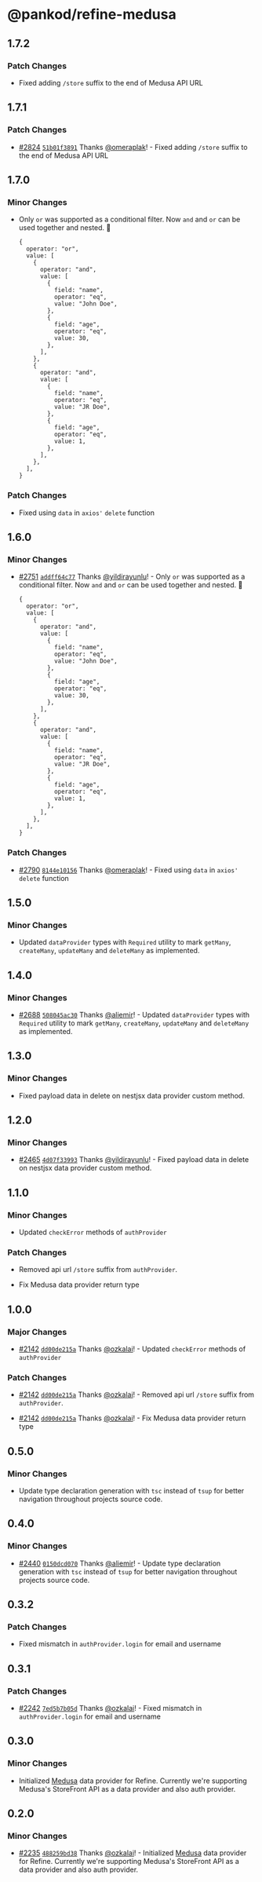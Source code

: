 # @pankod/refine-medusa

## 1.7.2

### Patch Changes

-   Fixed adding `/store` suffix to the end of Medusa API URL

## 1.7.1

### Patch Changes

-   [#2824](https://github.com/pankod/refine/pull/2824) [`51b01f3891`](https://github.com/pankod/refine/commit/51b01f3891740e8824527d9584030d9c4cc4fa08) Thanks [@omeraplak](https://github.com/omeraplak)! - Fixed adding `/store` suffix to the end of Medusa API URL

## 1.7.0

### Minor Changes

-   Only `or` was supported as a conditional filter. Now `and` and `or` can be used together and nested. 🚀

    ```
    {
      operator: "or",
      value: [
        {
          operator: "and",
          value: [
            {
              field: "name",
              operator: "eq",
              value: "John Doe",
            },
            {
              field: "age",
              operator: "eq",
              value: 30,
            },
          ],
        },
        {
          operator: "and",
          value: [
            {
              field: "name",
              operator: "eq",
              value: "JR Doe",
            },
            {
              field: "age",
              operator: "eq",
              value: 1,
            },
          ],
        },
      ],
    }
    ```

### Patch Changes

-   Fixed using `data` in `axios'` `delete` function

## 1.6.0

### Minor Changes

-   [#2751](https://github.com/pankod/refine/pull/2751) [`addff64c77`](https://github.com/pankod/refine/commit/addff64c777e4c9f044a1a109cb05453e6e9f762) Thanks [@yildirayunlu](https://github.com/yildirayunlu)! - Only `or` was supported as a conditional filter. Now `and` and `or` can be used together and nested. 🚀

    ```
    {
      operator: "or",
      value: [
        {
          operator: "and",
          value: [
            {
              field: "name",
              operator: "eq",
              value: "John Doe",
            },
            {
              field: "age",
              operator: "eq",
              value: 30,
            },
          ],
        },
        {
          operator: "and",
          value: [
            {
              field: "name",
              operator: "eq",
              value: "JR Doe",
            },
            {
              field: "age",
              operator: "eq",
              value: 1,
            },
          ],
        },
      ],
    }
    ```

### Patch Changes

-   [#2790](https://github.com/pankod/refine/pull/2790) [`8144e10156`](https://github.com/pankod/refine/commit/8144e10156c2691f4f298e27720eea183241e971) Thanks [@omeraplak](https://github.com/omeraplak)! - Fixed using `data` in `axios'` `delete` function

## 1.5.0

### Minor Changes

-   Updated `dataProvider` types with `Required` utility to mark `getMany`, `createMany`, `updateMany` and `deleteMany` as implemented.

## 1.4.0

### Minor Changes

-   [#2688](https://github.com/pankod/refine/pull/2688) [`508045ac30`](https://github.com/pankod/refine/commit/508045ac30cd3948f68497e13fdf04f7c72ce387) Thanks [@aliemir](https://github.com/aliemir)! - Updated `dataProvider` types with `Required` utility to mark `getMany`, `createMany`, `updateMany` and `deleteMany` as implemented.

## 1.3.0

### Minor Changes

-   Fixed payload data in delete on nestjsx data provider custom method.

## 1.2.0

### Minor Changes

-   [#2465](https://github.com/pankod/refine/pull/2465) [`4d07f33993`](https://github.com/pankod/refine/commit/4d07f33993fa5a6facaf33cd651ef94892d15dae) Thanks [@yildirayunlu](https://github.com/yildirayunlu)! - Fixed payload data in delete on nestjsx data provider custom method.

## 1.1.0

### Minor Changes

-   Updated `checkError` methods of `authProvider`

### Patch Changes

-   Removed api url `/store` suffix from `authProvider`.

*   Fix Medusa data provider return type

## 1.0.0

### Major Changes

-   [#2142](https://github.com/pankod/refine/pull/2142) [`dd00de215a`](https://github.com/pankod/refine/commit/dd00de215a869a11076a539227de9dc1de731a55) Thanks [@ozkalai](https://github.com/ozkalai)! - Updated `checkError` methods of `authProvider`

### Patch Changes

-   [#2142](https://github.com/pankod/refine/pull/2142) [`dd00de215a`](https://github.com/pankod/refine/commit/dd00de215a869a11076a539227de9dc1de731a55) Thanks [@ozkalai](https://github.com/ozkalai)! - Removed api url `/store` suffix from `authProvider`.

*   [#2142](https://github.com/pankod/refine/pull/2142) [`dd00de215a`](https://github.com/pankod/refine/commit/dd00de215a869a11076a539227de9dc1de731a55) Thanks [@ozkalai](https://github.com/ozkalai)! - Fix Medusa data provider return type

## 0.5.0

### Minor Changes

-   Update type declaration generation with `tsc` instead of `tsup` for better navigation throughout projects source code.

## 0.4.0

### Minor Changes

-   [#2440](https://github.com/pankod/refine/pull/2440) [`0150dcd070`](https://github.com/pankod/refine/commit/0150dcd0700253f1c4908e7e5f2e178bb122e9af) Thanks [@aliemir](https://github.com/aliemir)! - Update type declaration generation with `tsc` instead of `tsup` for better navigation throughout projects source code.

## 0.3.2

### Patch Changes

-   Fixed mismatch in `authProvider.login` for email and username

## 0.3.1

### Patch Changes

-   [#2242](https://github.com/pankod/refine/pull/2242) [`7ed5b7b05d`](https://github.com/pankod/refine/commit/7ed5b7b05dffdd4e29412f9a74097b2abdfa0017) Thanks [@ozkalai](https://github.com/ozkalai)! - Fixed mismatch in `authProvider.login` for email and username

## 0.3.0

### Minor Changes

-   Initialized [Medusa](https://medusajs.com/) data provider for Refine. Currently we're supporting Medusa's StoreFront API as a data provider and also auth provider.

## 0.2.0

### Minor Changes

-   [#2235](https://github.com/pankod/refine/pull/2235) [`488259bd38`](https://github.com/pankod/refine/commit/488259bd385ec8f659860a03367c2b5bad992912) Thanks [@ozkalai](https://github.com/ozkalai)! - Initialized [Medusa](https://medusajs.com/) data provider for Refine. Currently we're supporting Medusa's StoreFront API as a data provider and also auth provider.
